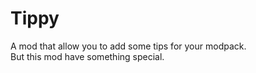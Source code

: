 # Tippy
A mod that allow you to add some tips for your modpack.   
But this mod have something special.  

